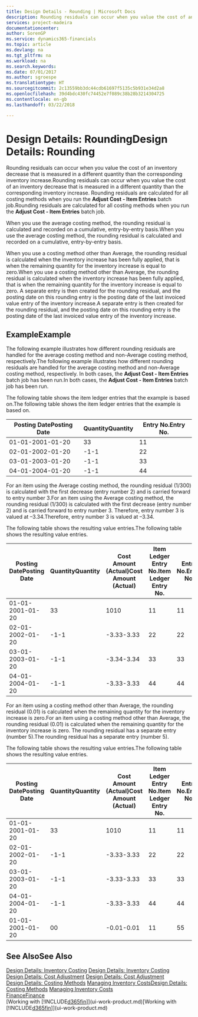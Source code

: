 ```yaml
---
title: Design Details - Rounding | Microsoft Docs
description: Rounding residuals can occur when you value the cost of an inventory decrease that is measured in a different quantity than the corresponding inventory increase. Rounding residuals are calculated for all costing methods when you run the **Adjust Cost - Item Entries** batch job.
services: project-madeira
documentationcenter: 
author: SorenGP
ms.service: dynamics365-financials
ms.topic: article
ms.devlang: na
ms.tgt_pltfrm: na
ms.workload: na
ms.search.keywords: 
ms.date: 07/01/2017
ms.author: sgroespe
ms.translationtype: HT
ms.sourcegitcommit: 2c13559bb3dc44cdb61697f5135c5b931e34d2a8
ms.openlocfilehash: 39d4bdc430fc74452e7f089c38b28b3214304725
ms.contentlocale: en-gb
ms.lasthandoff: 03/22/2018

---
```

# <a name="design-details-rounding"></a><span data-ttu-id="2e01e-104">Design Details: Rounding</span><span class="sxs-lookup"><span data-stu-id="2e01e-104">Design Details: Rounding</span></span>
<span data-ttu-id="2e01e-105">Rounding residuals can occur when you value the cost of an inventory decrease that is measured in a different quantity than the corresponding inventory increase.</span><span class="sxs-lookup"><span data-stu-id="2e01e-105">Rounding residuals can occur when you value the cost of an inventory decrease that is measured in a different quantity than the corresponding inventory increase.</span></span> <span data-ttu-id="2e01e-106">Rounding residuals are calculated for all costing methods when you run the **Adjust Cost - Item Entries** batch job.</span><span class="sxs-lookup"><span data-stu-id="2e01e-106">Rounding residuals are calculated for all costing methods when you run the **Adjust Cost - Item Entries** batch job.</span></span>  

 <span data-ttu-id="2e01e-107">When you use the average costing method, the rounding residual is calculated and recorded on a cumulative, entry-by-entry basis.</span><span class="sxs-lookup"><span data-stu-id="2e01e-107">When you use the average costing method, the rounding residual is calculated and recorded on a cumulative, entry-by-entry basis.</span></span>  

 <span data-ttu-id="2e01e-108">When you use a costing method other than Average, the rounding residual is calculated when the inventory increase has been fully applied, that is when the remaining quantity for the inventory increase is equal to zero.</span><span class="sxs-lookup"><span data-stu-id="2e01e-108">When you use a costing method other than Average, the rounding residual is calculated when the inventory increase has been fully applied, that is when the remaining quantity for the inventory increase is equal to zero.</span></span> <span data-ttu-id="2e01e-109">A separate entry is then created for the rounding residual, and the posting date on this rounding entry is the posting date of the last invoiced value entry of the inventory increase.</span><span class="sxs-lookup"><span data-stu-id="2e01e-109">A separate entry is then created for the rounding residual, and the posting date on this rounding entry is the posting date of the last invoiced value entry of the inventory increase.</span></span>  

## <a name="example"></a><span data-ttu-id="2e01e-110">Example</span><span class="sxs-lookup"><span data-stu-id="2e01e-110">Example</span></span>  
 <span data-ttu-id="2e01e-111">The following example illustrates how different rounding residuals are handled for the average costing method and non-Average costing method, respectively.</span><span class="sxs-lookup"><span data-stu-id="2e01e-111">The following example illustrates how different rounding residuals are handled for the average costing method and non-Average costing method, respectively.</span></span> <span data-ttu-id="2e01e-112">In both cases, the **Adjust Cost - Item Entries** batch job has been run.</span><span class="sxs-lookup"><span data-stu-id="2e01e-112">In both cases, the **Adjust Cost - Item Entries** batch job has been run.</span></span>  

 <span data-ttu-id="2e01e-113">The following table shows the item ledger entries that the example is based on.</span><span class="sxs-lookup"><span data-stu-id="2e01e-113">The following table shows the item ledger entries that the example is based on.</span></span>  

|<span data-ttu-id="2e01e-114">Posting Date</span><span class="sxs-lookup"><span data-stu-id="2e01e-114">Posting Date</span></span>|<span data-ttu-id="2e01e-115">Quantity</span><span class="sxs-lookup"><span data-stu-id="2e01e-115">Quantity</span></span>|<span data-ttu-id="2e01e-116">Entry No.</span><span class="sxs-lookup"><span data-stu-id="2e01e-116">Entry No.</span></span>|  
|------------------|--------------|---------------|  
|<span data-ttu-id="2e01e-117">01-01-20</span><span class="sxs-lookup"><span data-stu-id="2e01e-117">01-01-20</span></span>|<span data-ttu-id="2e01e-118">3</span><span class="sxs-lookup"><span data-stu-id="2e01e-118">3</span></span>|<span data-ttu-id="2e01e-119">1</span><span class="sxs-lookup"><span data-stu-id="2e01e-119">1</span></span>|  
|<span data-ttu-id="2e01e-120">02-01-20</span><span class="sxs-lookup"><span data-stu-id="2e01e-120">02-01-20</span></span>|<span data-ttu-id="2e01e-121">-1</span><span class="sxs-lookup"><span data-stu-id="2e01e-121">-1</span></span>|<span data-ttu-id="2e01e-122">2</span><span class="sxs-lookup"><span data-stu-id="2e01e-122">2</span></span>|  
|<span data-ttu-id="2e01e-123">03-01-20</span><span class="sxs-lookup"><span data-stu-id="2e01e-123">03-01-20</span></span>|<span data-ttu-id="2e01e-124">-1</span><span class="sxs-lookup"><span data-stu-id="2e01e-124">-1</span></span>|<span data-ttu-id="2e01e-125">3</span><span class="sxs-lookup"><span data-stu-id="2e01e-125">3</span></span>|  
|<span data-ttu-id="2e01e-126">04-01-20</span><span class="sxs-lookup"><span data-stu-id="2e01e-126">04-01-20</span></span>|<span data-ttu-id="2e01e-127">-1</span><span class="sxs-lookup"><span data-stu-id="2e01e-127">-1</span></span>|<span data-ttu-id="2e01e-128">4</span><span class="sxs-lookup"><span data-stu-id="2e01e-128">4</span></span>|  

 <span data-ttu-id="2e01e-129">For an item using the Average costing method, the rounding residual (1/300) is calculated with the first decrease (entry number 2) and is carried forward to entry number 3.</span><span class="sxs-lookup"><span data-stu-id="2e01e-129">For an item using the Average costing method, the rounding residual (1/300) is calculated with the first decrease (entry number 2) and is carried forward to entry number 3.</span></span> <span data-ttu-id="2e01e-130">Therefore, entry number 3 is valued at –3.34.</span><span class="sxs-lookup"><span data-stu-id="2e01e-130">Therefore, entry number 3 is valued at –3.34.</span></span>  

 <span data-ttu-id="2e01e-131">The following table shows the resulting value entries.</span><span class="sxs-lookup"><span data-stu-id="2e01e-131">The following table shows the resulting value entries.</span></span>  

|<span data-ttu-id="2e01e-132">Posting Date</span><span class="sxs-lookup"><span data-stu-id="2e01e-132">Posting Date</span></span>|<span data-ttu-id="2e01e-133">Quantity</span><span class="sxs-lookup"><span data-stu-id="2e01e-133">Quantity</span></span>|<span data-ttu-id="2e01e-134">Cost Amount (Actual)</span><span class="sxs-lookup"><span data-stu-id="2e01e-134">Cost Amount (Actual)</span></span>|<span data-ttu-id="2e01e-135">Item Ledger Entry No.</span><span class="sxs-lookup"><span data-stu-id="2e01e-135">Item Ledger Entry No.</span></span>|<span data-ttu-id="2e01e-136">Entry No.</span><span class="sxs-lookup"><span data-stu-id="2e01e-136">Entry No.</span></span>|  
|------------------|--------------|----------------------------|---------------------------|---------------|  
|<span data-ttu-id="2e01e-137">01-01-20</span><span class="sxs-lookup"><span data-stu-id="2e01e-137">01-01-20</span></span>|<span data-ttu-id="2e01e-138">3</span><span class="sxs-lookup"><span data-stu-id="2e01e-138">3</span></span>|<span data-ttu-id="2e01e-139">10</span><span class="sxs-lookup"><span data-stu-id="2e01e-139">10</span></span>|<span data-ttu-id="2e01e-140">1</span><span class="sxs-lookup"><span data-stu-id="2e01e-140">1</span></span>|<span data-ttu-id="2e01e-141">1</span><span class="sxs-lookup"><span data-stu-id="2e01e-141">1</span></span>|  
|<span data-ttu-id="2e01e-142">02-01-20</span><span class="sxs-lookup"><span data-stu-id="2e01e-142">02-01-20</span></span>|<span data-ttu-id="2e01e-143">-1</span><span class="sxs-lookup"><span data-stu-id="2e01e-143">-1</span></span>|<span data-ttu-id="2e01e-144">-3.33</span><span class="sxs-lookup"><span data-stu-id="2e01e-144">-3.33</span></span>|<span data-ttu-id="2e01e-145">2</span><span class="sxs-lookup"><span data-stu-id="2e01e-145">2</span></span>|<span data-ttu-id="2e01e-146">2</span><span class="sxs-lookup"><span data-stu-id="2e01e-146">2</span></span>|  
|<span data-ttu-id="2e01e-147">03-01-20</span><span class="sxs-lookup"><span data-stu-id="2e01e-147">03-01-20</span></span>|<span data-ttu-id="2e01e-148">-1</span><span class="sxs-lookup"><span data-stu-id="2e01e-148">-1</span></span>|<span data-ttu-id="2e01e-149">-3.34</span><span class="sxs-lookup"><span data-stu-id="2e01e-149">-3.34</span></span>|<span data-ttu-id="2e01e-150">3</span><span class="sxs-lookup"><span data-stu-id="2e01e-150">3</span></span>|<span data-ttu-id="2e01e-151">3</span><span class="sxs-lookup"><span data-stu-id="2e01e-151">3</span></span>|  
|<span data-ttu-id="2e01e-152">04-01-20</span><span class="sxs-lookup"><span data-stu-id="2e01e-152">04-01-20</span></span>|<span data-ttu-id="2e01e-153">-1</span><span class="sxs-lookup"><span data-stu-id="2e01e-153">-1</span></span>|<span data-ttu-id="2e01e-154">-3.33</span><span class="sxs-lookup"><span data-stu-id="2e01e-154">-3.33</span></span>|<span data-ttu-id="2e01e-155">4</span><span class="sxs-lookup"><span data-stu-id="2e01e-155">4</span></span>|<span data-ttu-id="2e01e-156">4</span><span class="sxs-lookup"><span data-stu-id="2e01e-156">4</span></span>|  

 <span data-ttu-id="2e01e-157">For an item using a costing method other than Average, the rounding residual (0.01) is calculated when the remaining quantity for the inventory increase is zero.</span><span class="sxs-lookup"><span data-stu-id="2e01e-157">For an item using a costing method other than Average, the rounding residual (0.01) is calculated when the remaining quantity for the inventory increase is zero.</span></span> <span data-ttu-id="2e01e-158">The rounding residual has a separate entry (number 5).</span><span class="sxs-lookup"><span data-stu-id="2e01e-158">The rounding residual has a separate entry (number 5).</span></span>  

 <span data-ttu-id="2e01e-159">The following table shows the resulting value entries.</span><span class="sxs-lookup"><span data-stu-id="2e01e-159">The following table shows the resulting value entries.</span></span>  

|<span data-ttu-id="2e01e-160">Posting Date</span><span class="sxs-lookup"><span data-stu-id="2e01e-160">Posting Date</span></span>|<span data-ttu-id="2e01e-161">Quantity</span><span class="sxs-lookup"><span data-stu-id="2e01e-161">Quantity</span></span>|<span data-ttu-id="2e01e-162">Cost Amount (Actual)</span><span class="sxs-lookup"><span data-stu-id="2e01e-162">Cost Amount (Actual)</span></span>|<span data-ttu-id="2e01e-163">Item Ledger Entry No.</span><span class="sxs-lookup"><span data-stu-id="2e01e-163">Item Ledger Entry No.</span></span>|<span data-ttu-id="2e01e-164">Entry No.</span><span class="sxs-lookup"><span data-stu-id="2e01e-164">Entry No.</span></span>|  
|------------------|--------------|----------------------------|---------------------------|---------------|  
|<span data-ttu-id="2e01e-165">01-01-20</span><span class="sxs-lookup"><span data-stu-id="2e01e-165">01-01-20</span></span>|<span data-ttu-id="2e01e-166">3</span><span class="sxs-lookup"><span data-stu-id="2e01e-166">3</span></span>|<span data-ttu-id="2e01e-167">10</span><span class="sxs-lookup"><span data-stu-id="2e01e-167">10</span></span>|<span data-ttu-id="2e01e-168">1</span><span class="sxs-lookup"><span data-stu-id="2e01e-168">1</span></span>|<span data-ttu-id="2e01e-169">1</span><span class="sxs-lookup"><span data-stu-id="2e01e-169">1</span></span>|  
|<span data-ttu-id="2e01e-170">02-01-20</span><span class="sxs-lookup"><span data-stu-id="2e01e-170">02-01-20</span></span>|<span data-ttu-id="2e01e-171">-1</span><span class="sxs-lookup"><span data-stu-id="2e01e-171">-1</span></span>|<span data-ttu-id="2e01e-172">-3.33</span><span class="sxs-lookup"><span data-stu-id="2e01e-172">-3.33</span></span>|<span data-ttu-id="2e01e-173">2</span><span class="sxs-lookup"><span data-stu-id="2e01e-173">2</span></span>|<span data-ttu-id="2e01e-174">2</span><span class="sxs-lookup"><span data-stu-id="2e01e-174">2</span></span>|  
|<span data-ttu-id="2e01e-175">03-01-20</span><span class="sxs-lookup"><span data-stu-id="2e01e-175">03-01-20</span></span>|<span data-ttu-id="2e01e-176">-1</span><span class="sxs-lookup"><span data-stu-id="2e01e-176">-1</span></span>|<span data-ttu-id="2e01e-177">-3.33</span><span class="sxs-lookup"><span data-stu-id="2e01e-177">-3.33</span></span>|<span data-ttu-id="2e01e-178">3</span><span class="sxs-lookup"><span data-stu-id="2e01e-178">3</span></span>|<span data-ttu-id="2e01e-179">3</span><span class="sxs-lookup"><span data-stu-id="2e01e-179">3</span></span>|  
|<span data-ttu-id="2e01e-180">04-01-20</span><span class="sxs-lookup"><span data-stu-id="2e01e-180">04-01-20</span></span>|<span data-ttu-id="2e01e-181">-1</span><span class="sxs-lookup"><span data-stu-id="2e01e-181">-1</span></span>|<span data-ttu-id="2e01e-182">-3.33</span><span class="sxs-lookup"><span data-stu-id="2e01e-182">-3.33</span></span>|<span data-ttu-id="2e01e-183">4</span><span class="sxs-lookup"><span data-stu-id="2e01e-183">4</span></span>|<span data-ttu-id="2e01e-184">4</span><span class="sxs-lookup"><span data-stu-id="2e01e-184">4</span></span>|  
|<span data-ttu-id="2e01e-185">01-01-20</span><span class="sxs-lookup"><span data-stu-id="2e01e-185">01-01-20</span></span>|<span data-ttu-id="2e01e-186">0</span><span class="sxs-lookup"><span data-stu-id="2e01e-186">0</span></span>|<span data-ttu-id="2e01e-187">-0.01</span><span class="sxs-lookup"><span data-stu-id="2e01e-187">-0.01</span></span>|<span data-ttu-id="2e01e-188">1</span><span class="sxs-lookup"><span data-stu-id="2e01e-188">1</span></span>|<span data-ttu-id="2e01e-189">5</span><span class="sxs-lookup"><span data-stu-id="2e01e-189">5</span></span>|  

## <a name="see-also"></a><span data-ttu-id="2e01e-190">See Also</span><span class="sxs-lookup"><span data-stu-id="2e01e-190">See Also</span></span>  
 <span data-ttu-id="2e01e-191">[Design Details: Inventory Costing](design-details-inventory-costing.md) </span><span class="sxs-lookup"><span data-stu-id="2e01e-191">[Design Details: Inventory Costing](design-details-inventory-costing.md) </span></span>  
 <span data-ttu-id="2e01e-192">[Design Details: Cost Adjustment](design-details-cost-adjustment.md) </span><span class="sxs-lookup"><span data-stu-id="2e01e-192">[Design Details: Cost Adjustment](design-details-cost-adjustment.md) </span></span>  
 <span data-ttu-id="2e01e-193">[Design Details: Costing Methods](design-details-costing-methods.md) [Managing Inventory Costs](finance-manage-inventory-costs.md)</span><span class="sxs-lookup"><span data-stu-id="2e01e-193">[Design Details: Costing Methods](design-details-costing-methods.md) [Managing Inventory Costs](finance-manage-inventory-costs.md)</span></span>  
 [<span data-ttu-id="2e01e-194">Finance</span><span class="sxs-lookup"><span data-stu-id="2e01e-194">Finance</span></span>](finance.md)  
 <span data-ttu-id="2e01e-195">[Working with [!INCLUDE[d365fin](includes/d365fin_md.md)]](ui-work-product.md)</span><span class="sxs-lookup"><span data-stu-id="2e01e-195">[Working with [!INCLUDE[d365fin](includes/d365fin_md.md)]](ui-work-product.md)</span></span>

